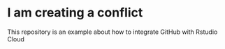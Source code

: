 # I am creating a conflict
This repository
is an example about how to integrate GitHub with Rstudio Cloud

